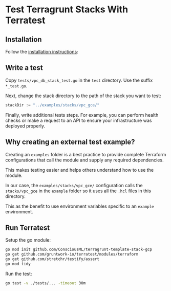 # Test Terragrunt Stacks With Terratest

## Installation
Follow the [installation instructions](../README.md#installation):

## Write a test
Copy `tests/vpc_db_stack_test.go` in the `test` directory. Use the suffix `*_test.go`.

Next, change the stack directory to the path of the stack you want to test:
```go
stackDir := "../examples/stacks/vpc_gce/"
```

Finally, write additional tests steps. For example, you can perform health checks or make a request to an API to ensure your infrastructure was deployed properly.

## Why creating an external test example?
Creating an `examples` folder is a best practice to provide complete Terraform configurations that call the module and supply any required dependencies.

This makes testing easier and helps others understand how to use the module.

In our case, the `examples/stacks/vpc_gce/` configuration calls the `stacks/vpc_gce` in the `example` folder so it uses all the `.hcl` files in this directory.

This as the benefit to use environment variables specific to an `example` environment.

## Run Terratest
Setup the go module:
```bash
go mod init github.com/ConsciousML/terragrunt-template-stack-gcp
go get github.com/gruntwork-io/terratest/modules/terraform
go get github.com/stretchr/testify/assert
go mod tidy
```

Run the test:
```bash
go test -v ./tests/... -timeout 30m
```